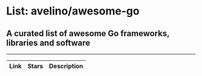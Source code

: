 # List: avelino/awesome-go 
 
## A curated list of awesome Go frameworks, libraries and software
 
---
 
| Link  | Stars   | Description
| ------------- | ------------- | ------------- |

